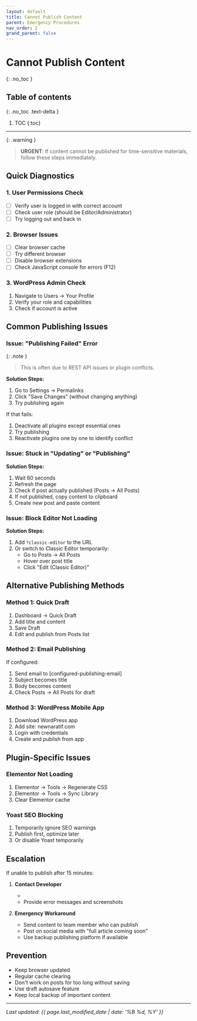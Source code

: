 ```yaml
---
layout: default
title: Cannot Publish Content
parent: Emergency Procedures
nav_order: 2
grand_parent: false
---
```


# Cannot Publish Content
{: .no_toc }

## Table of contents
{: .no_toc .text-delta }

1. TOC
{:toc}

---

{: .warning }
> **URGENT**: If content cannot be published for time-sensitive materials, follow these steps immediately.

## Quick Diagnostics

### 1. User Permissions Check
- [ ] Verify user is logged in with correct account
- [ ] Check user role (should be Editor/Administrator)
- [ ] Try logging out and back in

### 2. Browser Issues
- [ ] Clear browser cache
- [ ] Try different browser
- [ ] Disable browser extensions
- [ ] Check JavaScript console for errors (F12)

### 3. WordPress Admin Check
1. Navigate to Users → Your Profile
2. Verify your role and capabilities
3. Check if account is active

## Common Publishing Issues

### Issue: "Publishing Failed" Error

{: .note }
> This is often due to REST API issues or plugin conflicts.

**Solution Steps:**
1. Go to Settings → Permalinks
2. Click "Save Changes" (without changing anything)
3. Try publishing again

If that fails:
1. Deactivate all plugins except essential ones
2. Try publishing
3. Reactivate plugins one by one to identify conflict

### Issue: Stuck in "Updating" or "Publishing"

**Solution Steps:**
1. Wait 60 seconds
2. Refresh the page
3. Check if post actually published (Posts → All Posts)
4. If not published, copy content to clipboard
5. Create new post and paste content

### Issue: Block Editor Not Loading

**Solution Steps:**
1. Add `?classic-editor` to the URL
2. Or switch to Classic Editor temporarily:
   - Go to Posts → All Posts
   - Hover over post title
   - Click "Edit (Classic Editor)"

## Alternative Publishing Methods

### Method 1: Quick Draft
1. Dashboard → Quick Draft
2. Add title and content
3. Save Draft
4. Edit and publish from Posts list

### Method 2: Email Publishing
If configured:
1. Send email to [configured-publishing-email]
2. Subject becomes title
3. Body becomes content
4. Check Posts → All Posts for draft

### Method 3: WordPress Mobile App
1. Download WordPress app
2. Add site: newnaratif.com
3. Login with credentials
4. Create and publish from app

## Plugin-Specific Issues

### Elementor Not Loading
1. Elementor → Tools → Regenerate CSS
2. Elementor → Tools → Sync Library
3. Clear Elementor cache

### Yoast SEO Blocking
1. Temporarily ignore SEO warnings
2. Publish first, optimize later
3. Or disable Yoast temporarily

## Escalation

If unable to publish after 15 minutes:

1. **Contact Developer**
   - [Developer Name]: [Phone/Email]
   - Provide error messages and screenshots

2. **Emergency Workaround**
   - Send content to team member who can publish
   - Post on social media with "full article coming soon"
   - Use backup publishing platform if available

## Prevention

- Keep browser updated
- Regular cache clearing
- Don't work on posts for too long without saving
- Use draft autosave feature
- Keep local backup of important content

---

*Last updated: {{ page.last_modified_date | date: '%B %d, %Y' }}*
